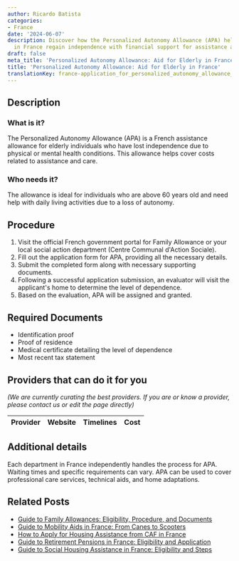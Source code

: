 ```yaml
---
author: Ricardo Batista
categories:
- France
date: '2024-06-07'
description: Discover how the Personalized Autonomy Allowance (APA) helps the elderly
  in France regain independence with financial support for assistance and care.
draft: false
meta_title: 'Personalized Autonomy Allowance: Aid for Elderly in France'
title: 'Personalized Autonomy Allowance: Aid for Elderly in France'
translationKey: france-application_for_personalized_autonomy_allowance_(apa)
---
```


## Description
### What is it?
The Personalized Autonomy Allowance (APA) is a French assistance allowance for elderly individuals who have lost independence due to physical or mental health conditions. This allowance helps cover costs related to assistance and care.

### Who needs it?
The allowance is ideal for individuals who are above 60 years old and need help with daily living activities due to a loss of autonomy.

## Procedure
1. Visit the official French government portal for Family Allowance or your local social action department (Centre Communal d'Action Sociale).
2. Fill out the application form for APA, providing all the necessary details.
3. Submit the completed form along with necessary supporting documents.
4. Following a successful application submission, an evaluator will visit the applicant's home to determine the level of dependence.
5. Based on the evaluation, APA will be assigned and granted.

## Required Documents
* Identification proof
* Proof of residence
* Medical certificate detailing the level of dependence
* Most recent tax statement

## Providers that can do it for you
_(We are currently curating the best providers. If you are or know a provider, please contact us or edit the page directly)_

| Provider        |     Website     |     Timelines    |       Cost      |
| --------------- | --------------- |  :-------------: | :-------------: |

## Additional details
Each department in France independently handles the process for APA. Waiting times and specific requirements can vary. APA can be used to cover professional care services, technical aids, and home adaptations.


## Related Posts

- [Guide to Family Allowances: Eligibility, Procedure, and Documents](https://tramitit.com/guides/france/family_allowance_application/)
- [Guide to Mobility Aids in France: From Canes to Scooters](https://tramitit.com/guides/france/mobility_aid_application/)
- [How to Apply for Housing Assistance from CAF in France](https://tramitit.com/guides/france/housing_assistance_application/)
- [Guide to Retirement Pensions in France: Eligibility and Application](https://tramitit.com/guides/france/retirement_pension_application/)
- [Guide to Social Housing Assistance in France: Eligibility and Steps](https://tramitit.com/guides/france/social_housing_assistance_application/)
